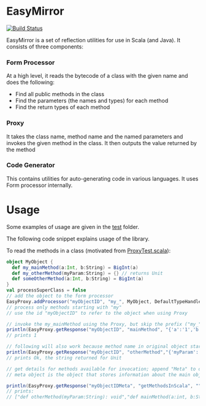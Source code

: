 # EasyMirror

[![Build Status](https://travis-ci.org/scalahub/EasyMirror.svg?branch=master)](https://travis-ci.org/scalahub/EasyMirror)

EasyMirror is a set of reflection utilities for use in Scala (and Java). It consists of three components: 
### Form Processor
At a high level, it reads the bytecode of a class with the given name and does the following:
- Find all public methods in the class
- Find the parameters (the names and types) for each method
- Find the return types of each method

### Proxy
It takes the class name, method name and the named parameters and invokes the given method in the class. It then outputs the value returned by the method

### Code Generator 
This contains utilities for auto-generating code in various languages. It uses Form processor internally.

# Usage
Some examples of usage are given in the [test](https://github.com/scalahub/EasyMirror/tree/master/src/test/scala/org/sh/reflect "test") folder.
 
The following code snippet explains usage of the library.

To read the methods in a class (motivated from [ProxyTest.scala](https://github.com/scalahub/EasyMirror/blob/master/src/test/scala/org/sh/reflect/ProxyTest.scala "ProxyTest.scala")):

```scala
object MyObject {
  def my_mainMethod(a:Int, b:String) = BigInt(a)
  def my_otherMethod(myParam:String) = {} // returns Unit
  def someOtherMethod(a:Int, b:String) = BigInt(a)
}
val processSuperClass = false
// add the object to the form processor
EasyProxy.addProcessor("myObjectID", "my_", MyObject, DefaultTypeHandler, processSuperClass)
// process only methods starting with "my"
// use the id "myObjectID" to refer to the object when using Proxy

// invoke the my_mainMethod using the Proxy, but skip the prefix ("my_") when calling
println(EasyProxy.getResponse("myObjectID", "mainMethod", "{'a':'1','b':'hello'}"))
// prints 1

// following will also work because method name in original object starts with "my_"
println(EasyProxy.getResponse("myObjectID", "otherMethod","{'myParam':'hello'}"))
// prints Ok, the string returned for Unit 

// get details for methods available for invocation; append "Meta" to object id to get meta object id.
// meta object is the object that stores information about the main object

println(EasyProxy.getResponse("myObjectIDMeta", "getMethodsInScala", ""))
// prints:
// ["def otherMethod(myParam:String): void","def mainMethod(a:int, b:String): scala.math.BigInt"]
```
